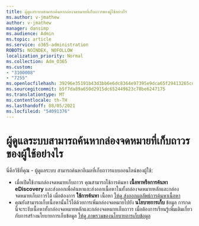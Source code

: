 ```yaml
---
title: ผู้ดูแลระบบสามารถค้นหากล่องจดหมายที่เก็บถาวรของผู้ใช้อย่างไร
ms.author: v-jmathew
author: v-jmathew
manager: dansimp
ms.audience: Admin
ms.topic: article
ms.service: o365-administration
ROBOTS: NOINDEX, NOFOLLOW
localization_priority: Normal
ms.collection: Adm_O365
ms.custom:
- "3100008"
- "7255"
ms.openlocfilehash: 39296e35191b43d3bb6e6dc8364e97395e9dca65f29413265cd5e7ef8a87828e
ms.sourcegitcommit: b5f7da89a650d2915dc652449623c78be6247175
ms.translationtype: MT
ms.contentlocale: th-TH
ms.lasthandoff: 08/05/2021
ms.locfileid: "54091376"
---
```

# <a name="how-admins-can-search-a-users-archive-mailbox"></a>ผู้ดูแลระบบสามารถค้นหากล่องจดหมายที่เก็บถาวรของผู้ใช้อย่างไร

นี่คือวิธีที่คุณ - ผู้ดูแลระบบ สามารถค้นหาอีเมลที่เก็บถาวรแบบออนไลน์ของผู้ใช้:

* เมื่อเปิดใช้งานกล่องจดหมายเก็บถาวร คุณสามารถใช้การค้นหา **เนื้อหาหรือการค้นหา** **eDiscovery** และส่งออกเพื่อค้นหาและส่งออกเนื้อหาในทั้งกล่องจดหมายหลักและกล่องจดหมายเก็บถาวรได้ เมื่อต้องการ **ใช้การค้นหา** เนื้อหา [ให้ดู ส่งออกผลลัพธ์การค้นหาเนื้อหา](https://docs.microsoft.com/office365/securitycompliance/export-search-results)
* คุณยังสามารถเก็บเนื้อหานั้นไว้ได้ด้วยการเพิ่มกล่องจดหมายไปยัง **นโยบายการเก็บ** ข้อมูล การกดนี้จะระงับเนื้อหาทั้งกล่องจดหมายหลักและกล่องจดหมายเก็บถาวร เมื่อต้องการเรียนรู้เพิ่มเติมเกี่ยวกับการสร้างนโยบายการเก็บข้อมูล [ให้ดู ภาพรวมของนโยบายการเก็บข้อมูล](https://docs.microsoft.com/office365/securitycompliance/retention-policies)
